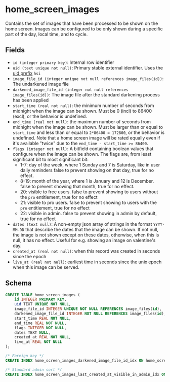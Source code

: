 # home_screen_images

Contains the set of images that have been processed to be shown on the home
screen. Images can be configured to be only shown during a specific part of
the day, local time, and to cycle.

## Fields

- `id (integer primary key)`: Internal row identifier
- `uid (text unique not null)`: Primary stable external identifier. Uses the
  [uid prefix](../uid_prefixes.md) `hsi`
- `image_file_id (integer unique not null references image_files(id))`: The undarkened image
  file
- `darkened_image_file_id (integer not null references image_files(id))`: The image file
  after the standard darkening process has been applied
- `start_time (real not null)`: the minimum number of seconds from midnight when the image
  can be shown. Must be 0 (incl) to 86400 (excl), or the behavior is undefined.
- `end_time (real not null)`: the maximum number of seconds from midnight when the image
  can be shown. Must be larger than or equal to `start_time` and less than or equal to
  `2*86400 = 172800`, or the behavior is undefined. Note that a home screen image will be
  rated equally even if it's available "twice" due to the `end_time - start_time >= 86400`.
- `flags (integer not null)`: A bitfield containing boolean values that configure when the
  image can be shown. The flags are, from least significant bit to most significant bit:
  - 1-7: day of the week, where 1 Sunday and 7 is Saturday, like in user daily reminders
    false to prevent showing on that day, true for no effect.
  - 8-19: month of the year, where 1 is January and 12 is December. false to prevent showing
    that month, true for no effect.
  - 20: visible to free users. false to prevent showing to users without the `pro` entitlement,
    true for no effect
  - 21: visible to pro users. false to prevent showing to users with the `pro` entitlement,
    true for no effect
  - 22: visible in admin. false to prevent showing in admin by default, true for no effect
- `dates (text null)`: A non-empty json array of strings in the format `YYYY-MM-DD` that describe
  the dates that the image can be shown. If not null, the image is not shown except on these
  dates, otherwise, when this is null, it has no effect. Useful for e.g. showing an image
  on valentine's day.
- `created_at (real not null)`: when this record was created in seconds since the epoch
- `live_at (real not null)`: earliest time in seconds since the unix epoch when this image
  can be served.

## Schema

```sql
CREATE TABLE home_screen_images (
    id INTEGER PRIMARY KEY,
    uid TEXT UNIQUE NOT NULL,
    image_file_id INTEGER UNIQUE NOT NULL REFERENCES image_files(id),
    darkened_image_file_id INTEGER NOT NULL REFERENCES image_files(id),
    start_time REAL NOT NULL,
    end_time REAL NOT NULL,
    flags INTEGER NOT NULL,
    dates TEXT NULL,
    created_at REAL NOT NULL,
    live_at REAL NOT NULL
);

/* Foreign key */
CREATE INDEX home_screen_images_darkened_image_file_id_idx ON home_screen_images(darkened_image_file_id);

/* Standard admin sort */
CREATE INDEX home_screen_images_last_created_at_visible_in_admin_idx ON home_screen_images(created_at, uid) WHERE (flags & 2097152) = 1;
```
